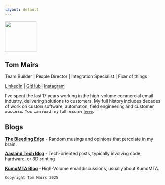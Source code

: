```yaml
---
layout: default
---
```


<img src="https://tommairs.github.io/images/tommairs.jpeg" width="100" height="100"> 

## Tom Mairs

Team Builder | People Director | Integration Specialist | Fixer of things  

<a href="https://www.linkedin.com/in/tommairs/" target=_blank >LinkedIn</a> | 
<a href = "https://github.com/tommairs" target=_blank >GitHub</a> | 
<a href = "https://www.instagram.com/tom.mairs/" target=_blank >Instagram</a>

I've  spent the last 17 years working in the high-volume commercial email industry, delivering solutions to customers. My full history includes decades of work on custom software, automation, field engineering and customer success. You can read my full resume [here](https://drive.google.com/file/d/1QGaYGUQJYsC8okMg0LAftp_IM_B3IWQg/view?usp=share_link).

 
## Blogs

[**The Bleeding Edge**](https://thebleedingedge.ca/) - Random musings and opinions that percolate in my brain.

[**Aasland Tech Blog**](./aaslandblog) - Tech-oriented posts, typically involving code, hardware, or 3D printing

[**KumoMTA Blog**](https://kumomta.com/blog) - High-Volume email discussions, usually about KumoMTA.


```
Copyright Tom Mairs 2025
```
